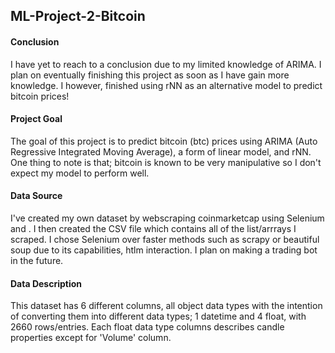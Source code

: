 ## ML-Project-2-Bitcoin

#### Conclusion

I have yet to reach to a conclusion due to my limited knowledge of ARIMA. I plan on eventually finishing this project as soon as I have gain more knowledge. I however, finished using rNN as an alternative model to predict bitcoin prices!

#### Project Goal

The goal of this project is to predict bitcoin (btc) prices using ARIMA (Auto Regressive Integrated Moving Average), a form of linear model, and rNN. 
One thing to note is that; bitcoin is known to be very manipulative so I don't expect my model to perform well. 

#### Data Source

I've created my own dataset by webscraping coinmarketcap using Selenium and <xpath>. I then created the CSV file which contains all of the list/arrrays I scraped. I chose Selenium over faster methods such as scrapy or beautiful soup due to its capabilities, htlm interaction. I plan on making a trading bot in the future. 
  
#### Data Description

This dataset has 6 different columns, all object data types with the intention of converting them into different data types; 1 datetime and 4 float, with 2660 rows/entries. Each float data type columns describes candle properties except for 'Volume' column. 


